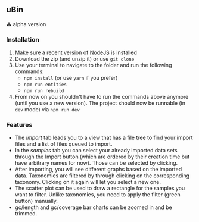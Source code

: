 ## uBin

⚠️ alpha version

### Installation

1. Make sure a recent version of [NodeJS](https://nodejs.org/en/download/) is installed
2. Download the zip (and unzip it) or use `git clone`
3. Use your terminal to navigate to the folder and run the following commands:
    - `npm install` (or use `yarn` if you prefer)
    - `npm run entities`
    - `npm run rebuild`
4. From now on you shouldn't have to run the commands above anymore 
(until you use a new version). The project should now be runnable (in `dev` mode)
via `npm run dev`


### Features

- The _Import_ tab leads you to a view that has a file tree to find your import files
and a list of files queued to import.
- In the _samples_ tab you can select your already imported data sets through the Import button
(which are ordered by their creation time but have arbitrary names for now).
Those can be selected by clicking.
- After importing, you will see different graphs based on the imported data. 
Taxonomies are filtered by through clicking on the corresponding taxonomy. 
Clicking on it again will let you select a new one.
- The scatter plot can be used to draw a rectangle for the samples you want to filter.
Unlike taxonomies, you need to apply the filter (green button) manually.
- gc/length and gc/coverage bar charts can be zoomed in and be trimmed.

